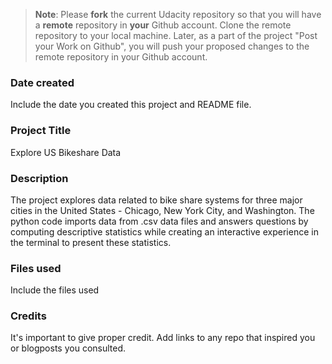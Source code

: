 >**Note**: Please **fork** the current Udacity repository so that you will have a **remote** repository in **your** Github account. Clone the remote repository to your local machine. Later, as a part of the project "Post your Work on Github", you will push your proposed changes to the remote repository in your Github account.

### Date created
Include the date you created this project and README file.

### Project Title
Explore US Bikeshare Data

### Description
The project explores data related to bike share systems for three major cities in the United States - Chicago, New York City, and Washington. The python code imports data from .csv data files and answers questions by computing descriptive statistics while creating an interactive experience in the terminal to present these statistics.

### Files used
Include the files used

### Credits
It's important to give proper credit. Add links to any repo that inspired you or blogposts you consulted.

